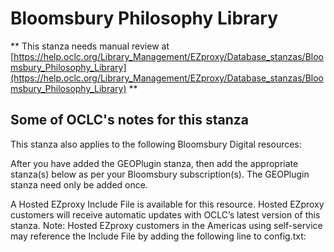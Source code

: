 # Bloomsbury Philosophy Library
** This stanza needs manual review at [https://help.oclc.org/Library_Management/EZproxy/Database_stanzas/Bloomsbury_Philosophy_Library](https://help.oclc.org/Library_Management/EZproxy/Database_stanzas/Bloomsbury_Philosophy_Library) **

## Some of OCLC's notes for this stanza

This stanza also applies to the following Bloomsbury Digital resources:

After you have added the GEOPlugin stanza, then add the appropriate stanza(s) below as per your Bloomsbury subscription(s). The GEOPlugin stanza need only be added once.

A Hosted EZproxy Include File is available for this resource. Hosted EZproxy customers will receive automatic updates with OCLC&rsquo;s latest version of this stanza. Note: Hosted EZproxy customers in the Americas using self-service may reference the Include File by adding the following line to config.txt:

&nbsp;
